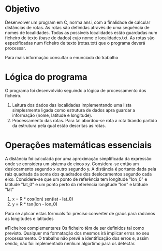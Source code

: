 # Objetivo
Desenvolver um program em C, norma ansi, com a finalidade de calcular distâncias de rotas. As rotas são definidas através de uma sequência de nomes de localidades. Todas as possíveis localidades estão guardadas num ficheiro de texto (base de dados) cujo nome é localidades.txt. As rotas são especificadas num ficheiro de texto (rotas.txt) que o programa deverá processar.

Para mais informação consultar o enunciado do trabalho

# Lógica do programa
O programa foi desenvolvido seguindo a lógica de processamento dos ficheiro.
  1. Leitura dos dados das localidades implementando uma lista simplesmente ligada como estrutura de dados apra guardar a informação (nome, latitude e longitude).
  2. Processamento das rotas. Para tal abordou-se rota a rota tirando partido da estrutura pela qual estão descritas as rotas.

# Operações matemáticas essenciais
A distância foi calculada por uma aproximação simplificada da expressão onde se considera um sistema de eixos xy. Considera-se então um deslocamento segundo x outro segundo y. A distância é portanto dada pela raiz quadrada da soma dos quadrados dos deslocamentos segundo cada eixo. Considere-se que um ponto de referência tem longitude "lon_0" e latitude "lat_0" e um ponto perto da referência longitude "lon" e latitude "lat"
  1. x = R * cos(lon) sen(lat - lat_0) 
  2. y = R * tan(lon - lon_0)

Para se aplicar estas fórmuals foi preciso converter de graus para radianos as longitudes e latitudes

#Ficheiros complementares
Os ficheiro têm de ser definidos tal como previsto. Qualquer má formatação dos mesmos irá implicar erros no seu processamento.
O trabalho não prevê a identificação dos erros e, assim sendo, não foi implementado nenhum algortimo para os detectar.
